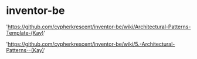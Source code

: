# inventor-be
'https://github.com/cypherkrescent/inventor-be/wiki/Architectural-Patterns-Template-(Kay)'

'https://github.com/cypherkrescent/inventor-be/wiki/5.-Architectural-Patterns--(Kay)'

